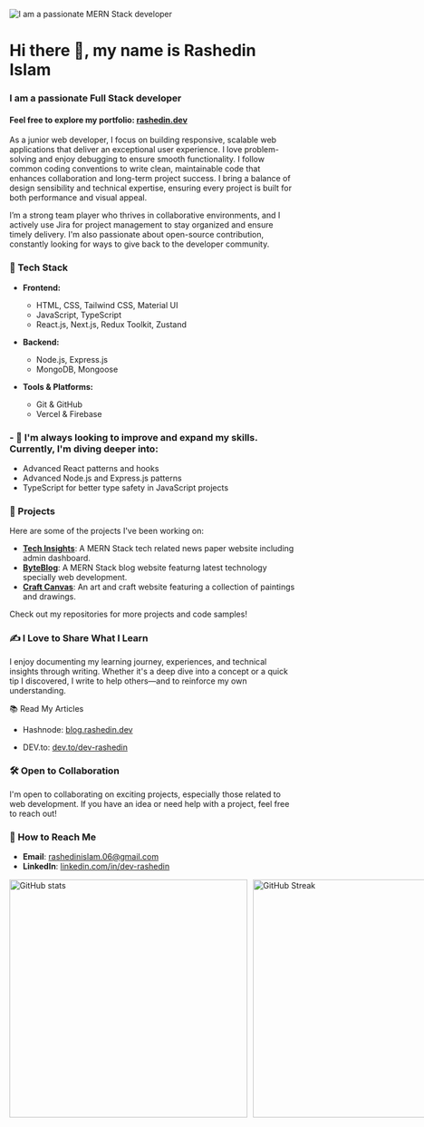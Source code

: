 ![I am a passionate MERN Stack developer](https://i.imgur.com/xkWBT8N.png)



<h1 align="left">
  Hi there 👋, my name is Rashedin Islam
<!--   <img src="https://komarev.com/ghpvc/?username=Rashedin-063&label=Profile%20views&color=0e75b6&style=flat" alt="Rashedin Islam" style="vertical-align: middle; margin-left: 100px;" /> -->
</h1>


### I am a passionate Full Stack developer
#### Feel free to explore my portfolio: [rashedin.dev](https://www.rashedin.dev)

As a junior web developer, I focus on building responsive, scalable web applications that deliver an exceptional user experience. I love problem-solving and enjoy debugging to ensure smooth functionality. I follow common coding conventions to write clean, maintainable code that enhances collaboration and long-term project success. I bring a balance of design sensibility and technical expertise, ensuring every project is built for both performance and visual appeal.

I’m a strong team player who thrives in collaborative environments, and I actively use Jira for project management to stay organized and ensure timely delivery. I'm also passionate about open-source contribution, constantly looking for ways to give back to the developer community.



### 🔧 Tech Stack

- **Frontend:**
  - HTML, CSS, Tailwind CSS, Material UI
  - JavaScript, TypeScript
  - React.js, Next.js, Redux Toolkit, Zustand
    
- **Backend:**
  - Node.js, Express.js
  - MongoDB, Mongoose
    
- **Tools & Platforms:**
  - Git & GitHub
  - Vercel & Firebase

### - 🔭  I'm always looking to improve and expand my skills. Currently, I'm diving deeper into:
- Advanced React patterns and hooks
- Advanced Node.js and Express.js patterns
- TypeScript for better type safety in JavaScript projects

### 🚀 Projects

Here are some of the projects I've been working on:


- **[Tech Insights](https://tech-insights-d2159.web.app)**: A MERN Stack tech related news paper  website including admin dashboard.
- **[ByteBlog](https://byteblog-da679.web.app)**: A MERN Stack blog website featurng latest technology specially web development.
- **[Craft Canvas](https://a10-assignment-project.web.app)**: An art and craft website featuring a collection of paintings and drawings.

Check out my repositories for more projects and code samples!

### ✍️ I Love to Share What I Learn

I enjoy documenting my learning journey, experiences, and technical insights through writing. Whether it's a deep dive into a concept or a quick tip I discovered, 
I write to help others—and to reinforce my own understanding.

📚 Read My Articles

- Hashnode: [blog.rashedin.dev](https://blog.rashedin.dev/)

- DEV.to: [dev.to/dev-rashedin](https://dev.to/dev-rashedin)

### 🛠️ Open to Collaboration

I'm open to collaborating on exciting projects, especially those related to web development. If you have an idea or need help with a project, feel free to reach out!

### 🤝 How to Reach Me

- **Email**: [rashedinislam.06@gmail.com](mailto:rashedinislam.06@gmail.com)
- **LinkedIn**: [linkedin.com/in/dev-rashedin](https://www.linkedin.com/in/dev-rashedin)  


 


<div style="display: flex; justify-content: space-between; margin-bottom: 20px; margin-top: 15px;">
    <img src="https://github-readme-stats.vercel.app/api?username=Rashedin-063&show_icons=true&theme=merko&count_private=true" alt="GitHub stats" style="width: 420px;">
    <a href="https://git.io/streak-stats" style="margin-left: 10px;">
        <img src="https://streak-stats.demolab.com?user=Rashedin-063&theme=merko&card_height=207" alt="GitHub Streak" style="width: 420px;">
    </a>
</div>

